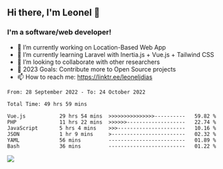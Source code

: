 ## Hi there, I'm Leonel 👋

### I'm a software/web developer!
- 🔭 I’m currently working on Location-Based Web App
- 🌱 I’m currently learning Laravel with Inertia.js + Vue.js + Tailwind CSS
- 👯 I’m looking to collaborate with other researchers
- 🥅 2023 Goals: Contribute more to Open Source projects
- 📫 How to reach me: https://linktr.ee/leoneljdias

<!--START_SECTION:waka-->

```text
From: 28 September 2022 - To: 24 October 2022

Total Time: 49 hrs 59 mins

Vue.js           29 hrs 54 mins  >>>>>>>>>>>>>>>----------   59.82 %
PHP              11 hrs 22 mins  >>>>>>-------------------   22.74 %
JavaScript       5 hrs 4 mins    >>>----------------------   10.16 %
JSON             1 hr 9 mins     >------------------------   02.32 %
YAML             56 mins         -------------------------   01.89 %
Bash             36 mins         -------------------------   01.22 %
```

<!--END_SECTION:waka-->

![](https://komarev.com/ghpvc/?username=leoneljdias&color=blue&style=flat-square)
